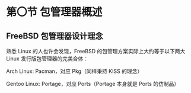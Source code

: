 # 第〇节 包管理器概述

## FreeBSD 包管理器设计理念 <a href="#freebsd-bao-guan-li-qi-she-ji-li-nian" id="freebsd-bao-guan-li-qi-she-ji-li-nian"></a>

熟悉 Linux 的人也许会发现，FreeBSD 的包管理方案实际上大约等于以下两大 Linux 发行版包管理器的完美合体：

Arch Linux: Pacman，对应 Pkg（同样秉持 KISS 的理念）

Gentoo Linux: Portage，对应 Ports（Portage 本身就是 Ports 的仿制品）
